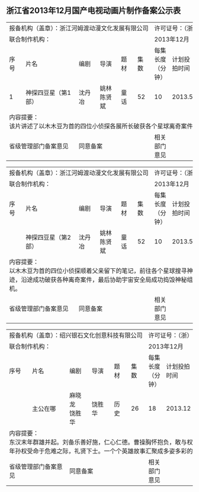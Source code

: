 ## 浙江省2013年12月国产电视动画片制作备案公示表
<table>
 <tr>
  <td nowrap colspan=6>报备机构（盖章）：浙江河姆渡动漫文化发展有限公司</td>
  <td nowrap colspan=4>许可证号：（浙）字第819号</td>
 </tr>
 <tr>
  <td nowrap colspan=6>联合制作机构：</td>
  <td nowrap colspan=4>2013年12月</td>
 </tr>
 <tr>
  <td>序号</td>
  <td>片名</td>
  <td>编剧</td>
  <td>导演</td>
  <td>题材</td>
  <td>集数</td>
  <td>每集长度（分钟）</td>
  <td>计划投拍时间</td>
  <td>计划完成时间</td>
  <td>备注</td>
 </tr>
 <tr>
  <td>1</td>
  <td>神探四豆星（第1部）</td>
  <td>沈丹冶</td>
  <td>姚林<br>陈贤斌</td>
  <td>童话</td>
  <td>52</td>
  <td>10</td>
  <td>2013.5</td>
  <td>2013.12</td>
  <td></td>
 </tr>
 <tr>
   <td colspan=10>内容提要：<br>该片讲述了以木木豆为首的四位小侦探各展所长破获各个星球离奇案件的故事。</td>
 </tr>
 <tr>
  <td colspan=2>省级管理部门备案意见</td>
  <td colspan=4>同意备案</td>
  <td>相关部门意见</td>
  <td colspan=3></td>
 </tr>
</table>

<table>
 <tr>
  <td nowrap colspan=6>报备机构（盖章）：浙江河姆渡动漫文化发展有限公司</td>
  <td nowrap colspan=4>许可证号：（浙）字第819号</td>
 </tr>
 <tr>
  <td nowrap colspan=6>联合制作机构：</td>
  <td nowrap colspan=4>2013年12月</td>
 </tr>
 <tr>
  <td>序号</td>
  <td>片名</td>
  <td>编剧</td>
  <td>导演</td>
  <td>题材</td>
  <td>集数</td>
  <td>每集长度（分钟）</td>
  <td>计划投拍时间</td>
  <td>计划完成时间</td>
  <td>备注</td>
 </tr>
 <tr>
  <td></td>
  <td>神探四豆星（第2部）</td>
  <td>沈丹冶</td>
  <td>姚林<br>陈贤斌</td>
  <td>童话</td>
  <td>52</td>
  <td>10</td>
  <td>2013.5</td>
  <td>2013.12</td>
  <td></td>
 </tr>
 <tr>
   <td colspan=10>内容提要：<br>以木木豆为首的四位小侦探顺着父亲留下的笔记，前往各个星球搜寻神秘组织的蛛丝马迹，沿途成功破获各种离奇案件，最后协助宇宙安全局成功捣毁神秘组织，解除宇宙危机。</td>
 </tr>
 <tr>
  <td colspan=2>省级管理部门备案意见</td>
  <td colspan=4>同意备案</td>
  <td>相关部门意见</td>
  <td colspan=3></td>
 </tr>
</table>

<table>
 <tr>
  <td nowrap colspan=6>报备机构（盖章）：绍兴银石文化创意科技有限公司</td>
  <td nowrap colspan=4>许可证号：（浙）字第1024号</td>
 </tr>
 <tr>
  <td nowrap colspan=6>联合制作机构：</td>
  <td nowrap colspan=4>2013年12月</td>
 </tr>
 <tr>
  <td>序号</td>
  <td>片名</td>
  <td>编剧</td>
  <td>导演</td>
  <td>题材</td>
  <td>集数</td>
  <td>每集长度（分钟）</td>
  <td>计划投拍时间</td>
  <td>计划完成时间</td>
  <td>备注</td>
 </tr>
 <tr>
  <td></td>
  <td>主公在哪</td>
  <td>麻晓龙<br>饶胜华</td>
  <td>饶胜华</td>
  <td>历史</td>
  <td>26</td>
  <td>18</td>
  <td>2013.12</td>
  <td>2014.5</td>
  <td></td>
 </tr>
 <tr>
   <td colspan=10>内容提要：<br>东汉末年群雄并起。刘备乐善好施，仁心仁德。曹操胸怀抱负，敢与权贵做斗争。少年孙权受命于危难之际，礼贤下士。一个个英雄故事汇聚成多姿多彩的三国时代。</td>
 </tr>
 <tr>
  <td colspan=2>省级管理部门备案意见</td>
  <td colspan=4>同意备案</td>
  <td>相关部门意见</td>
  <td colspan=3></td>
 </tr>
</table>